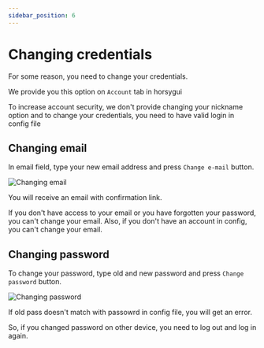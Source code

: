 ```yaml
---
sidebar_position: 6
---
```


# Changing credentials
For some reason, you need to change your credentials.

We provide you this option on `Account` tab in horsygui

To increase account security, we don't provide changing your nickname option and to change your credentials, you need to have valid login in config file

## Changing email
In email field, type your new email address and press `Change e-mail` button.

![Changing email](/img/legacy/developers/changing-credentials/email.png)

You will receive an email with confirmation link.

If you don't have access to your email or you have forgotten your password, you can't change your email. Also, if you don't have an account in config, you can't change your email.

## Changing password
To change your password, type old and new password and press `Change password` button.

![Changing password](/img/legacy/developers/changing-credentials/password.png)

If old pass doesn't match with passowrd in config file, you will get an error.

So, if you changed password on other device, you need to log out and log in again.
